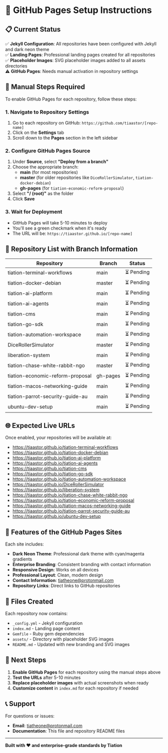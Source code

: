 # 🌟 GitHub Pages Setup Instructions

## 📋 Current Status

✅ **Jekyll Configuration**: All repositories have been configured with Jekyll and dark neon theme  
✅ **Landing Pages**: Professional landing pages created for all repositories  
✅ **Placeholder Images**: SVG placeholder images added to all assets directories  
⚠️ **GitHub Pages**: Needs manual activation in repository settings  

## 🚀 Manual Steps Required

To enable GitHub Pages for each repository, follow these steps:

### 1. Navigate to Repository Settings
1. Go to each repository on GitHub: `https://github.com/tiaastor/[repo-name]`
2. Click on the **Settings** tab
3. Scroll down to the **Pages** section in the left sidebar

### 2. Configure GitHub Pages Source
1. Under **Source**, select **"Deploy from a branch"**
2. Choose the appropriate branch:
   - **main** (for most repositories)
   - **master** (for older repositories like `DiceRollerSimulator`, `tiation-docker-debian`)
   - **gh-pages** (for `tiation-economic-reform-proposal`)
3. Select **"/ (root)"** as the folder
4. Click **Save**

### 3. Wait for Deployment
- GitHub Pages will take 5-10 minutes to deploy
- You'll see a green checkmark when it's ready
- The URL will be: `https://tiaastor.github.io/[repo-name]`

## 📝 Repository List with Branch Information

| Repository | Branch | Status |
|------------|---------|--------|
| tiation-terminal-workflows | main | ⏳ Pending |
| tiation-docker-debian | master | ⏳ Pending |
| tiation-ai-platform | main | ⏳ Pending |
| tiation-ai-agents | main | ⏳ Pending |
| tiation-cms | main | ⏳ Pending |
| tiation-go-sdk | main | ⏳ Pending |
| tiation-automation-workspace | main | ⏳ Pending |
| DiceRollerSimulator | master | ⏳ Pending |
| liberation-system | main | ⏳ Pending |
| tiation-chase-white-rabbit-ngo | master | ⏳ Pending |
| tiation-economic-reform-proposal | gh-pages | ⏳ Pending |
| tiation-macos-networking-guide | main | ⏳ Pending |
| tiation-parrot-security-guide-au | main | ⏳ Pending |
| ubuntu-dev-setup | main | ⏳ Pending |

## 🌐 Expected Live URLs

Once enabled, your repositories will be available at:

- https://tiaastor.github.io/tiation-terminal-workflows
- https://tiaastor.github.io/tiation-docker-debian
- https://tiaastor.github.io/tiation-ai-platform
- https://tiaastor.github.io/tiation-ai-agents
- https://tiaastor.github.io/tiation-cms
- https://tiaastor.github.io/tiation-go-sdk
- https://tiaastor.github.io/tiation-automation-workspace
- https://tiaastor.github.io/DiceRollerSimulator
- https://tiaastor.github.io/liberation-system
- https://tiaastor.github.io/tiation-chase-white-rabbit-ngo
- https://tiaastor.github.io/tiation-economic-reform-proposal
- https://tiaastor.github.io/tiation-macos-networking-guide
- https://tiaastor.github.io/tiation-parrot-security-guide-au
- https://tiaastor.github.io/ubuntu-dev-setup

## 🎨 Features of the GitHub Pages Sites

Each site includes:
- **Dark Neon Theme**: Professional dark theme with cyan/magenta gradients
- **Enterprise Branding**: Consistent branding with contact information
- **Responsive Design**: Works on all devices
- **Professional Layout**: Clean, modern design
- **Contact Information**: tiatheone@protonmail.com
- **Repository Links**: Direct links to GitHub repositories

## 🔧 Files Created

Each repository now contains:
- `_config.yml` - Jekyll configuration
- `index.md` - Landing page content
- `Gemfile` - Ruby gem dependencies
- `assets/` - Directory with placeholder SVG images
- `README.md` - Updated with new branding and SVG images

## 🎯 Next Steps

1. **Enable GitHub Pages** for each repository using the manual steps above
2. **Test the URLs** after 5-10 minutes
3. **Replace placeholder images** with actual screenshots when ready
4. **Customize content** in `index.md` for each repository if needed

## 📞 Support

For questions or issues:
- **Email**: tiatheone@protonmail.com
- **Documentation**: This file and repository README files

---

**Built with ❤️ and enterprise-grade standards by Tiation**
